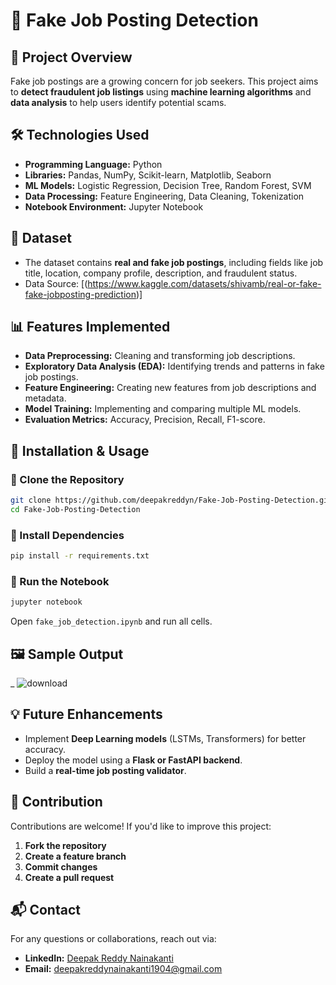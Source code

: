 # 🛑 Fake Job Posting Detection

## 📌 Project Overview
Fake job postings are a growing concern for job seekers. This project aims to **detect fraudulent job listings** using **machine learning algorithms** and **data analysis** to help users identify potential scams.

## 🛠️ Technologies Used
- **Programming Language:** Python
- **Libraries:** Pandas, NumPy, Scikit-learn, Matplotlib, Seaborn
- **ML Models:** Logistic Regression, Decision Tree, Random Forest, SVM
- **Data Processing:** Feature Engineering, Data Cleaning, Tokenization
- **Notebook Environment:** Jupyter Notebook

## 📂 Dataset
- The dataset contains **real and fake job postings**, including fields like job title, location, company profile, description, and fraudulent status.
- Data Source: [(https://www.kaggle.com/datasets/shivamb/real-or-fake-fake-jobposting-prediction)]

## 📊 Features Implemented
- **Data Preprocessing:** Cleaning and transforming job descriptions.
- **Exploratory Data Analysis (EDA):** Identifying trends and patterns in fake job postings.
- **Feature Engineering:** Creating new features from job descriptions and metadata.
- **Model Training:** Implementing and comparing multiple ML models.
- **Evaluation Metrics:** Accuracy, Precision, Recall, F1-score.

## 🚀 Installation & Usage
### 🔹 Clone the Repository
```bash
git clone https://github.com/deepakreddyn/Fake-Job-Posting-Detection.git
cd Fake-Job-Posting-Detection
```
### 🔹 Install Dependencies
```bash
pip install -r requirements.txt
```
### 🔹 Run the Notebook
```bash
jupyter notebook
```
Open `fake_job_detection.ipynb` and run all cells.


## 🖼️ Sample Output
_
![download](https://github.com/user-attachments/assets/82317e80-f3c3-4a79-956d-5a12ada0478e)

## 💡 Future Enhancements
- Implement **Deep Learning models** (LSTMs, Transformers) for better accuracy.
- Deploy the model using a **Flask or FastAPI backend**.
- Build a **real-time job posting validator**.

## 🤝 Contribution
Contributions are welcome! If you'd like to improve this project:
1. **Fork the repository**
2. **Create a feature branch**
3. **Commit changes**
4. **Create a pull request**


## 📬 Contact
For any questions or collaborations, reach out via:
- **LinkedIn:** [Deepak Reddy Nainakanti](https://www.linkedin.com/in/deepak-reddy-nainakanti-42259a223/)
- **Email:** deepakreddynainakanti1904@gmail.com
